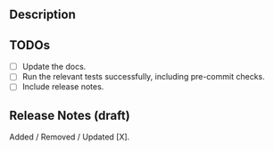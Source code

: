 <!-- Prepend '[WIP]' to the title if this PR is still a work-in-progress. Remove it when it is ready for review! -->

## Description

<!-- Description of the changes introduced by this PR. -->

## TODOs

- [ ] Update the docs.
- [ ] Run the relevant tests successfully, including pre-commit checks.
- [ ] Include release notes.

## Release Notes (draft)

<!-- One-line description of the PR that can be included in the final release notes. -->
Added / Removed / Updated [X].
